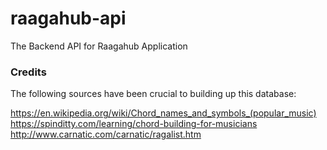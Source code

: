 # raagahub-api
The Backend API for Raagahub Application

### Credits
The following sources have been crucial to building up this database:

https://en.wikipedia.org/wiki/Chord_names_and_symbols_(popular_music) 
https://spinditty.com/learning/chord-building-for-musicians 
http://www.carnatic.com/carnatic/ragalist.htm
